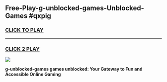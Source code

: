 
## Free-Play-g-unblocked-games-Unblocked-Games #qxpig
<h3>
<a href="https://news.freeplayer.one?title=g-unblocked-games&ref=8M">CLICK TO PLAY</a></h3>
<hr>

<h3>
<a href="https://news.freeplayer.one?title=g-unblocked-games&ref=8M">CLICK 2 PLAY</a>
  
</h3>

<a href="https://news.freeplayer.one?title=g-unblocked-games&ref=8M"><img src="https://clearcache.store/games.png"></a>


**g-unblocked-games games unblocked: Your Gateway to Fun and Accessible Online Gaming**
